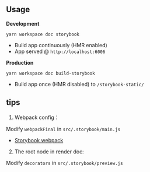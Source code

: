 
## Usage

**Development**

`yarn workspace doc storybook`

- Build app continuously (HMR enabled)
- App served @ `http://localhost:6006`

**Production**

`yarn workspace doc build-storybook`

- Build app once (HMR disabled) to `/storybook-static/`


## tips

1. Webpack config：

Modify `webpackFinal` in `src/.storybook/main.js`

- [Storybook webpack](https://storybook.js.org/docs/react/configure/webpack#gatsby-focus-wrapper)


2. The root node in render doc:

Modify `decorators` in `src/.storybook/preview.js` 
